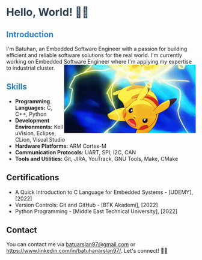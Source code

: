 

# <span style="color: #2C3E50;">Hello, World! 👋🏽</span>
## <span style="color: #2980B9;">Introduction</span>
I'm Batuhan, an Embedded Software Engineer with a passion for building efficient and reliable software solutions for the real world. I'm currently working on Embedded Software Engineer where I'm applying my expertise to industrial cluster.<img src = "https://github.com/arslanbatu97/arslanbatu97/blob/main/electro-ball-pikachu.gif" align = "right" width = "350" />

## <span style="color: #2980B9;">Skills</span>
- **Programming Languages:** C, C++, Python
- **Development Environments:** Keil uVision, Eclipse, CLion, Visual Studio
- **Hardware Platforms:** ARM Cortex-M
- **Communication Protocols:** UART, SPI, I2C, CAN
- **Tools and Utilities:** Git, JIRA, YouTrack, GNU Tools, Make, CMake


## Certifications
- A Quick Introduction to C Language for Embedded Systems - [UDEMY], [2022]
- Version Controls: Git and GitHub - [BTK Akademi], [2022]
- Python Programming - [Middle East Technical University], [2022]

## Contact
You can contact me via batuarslan97@gmail.com or https://www.linkedin.com/in/batuhanarslan97/. Let's connect! 👍🏽

